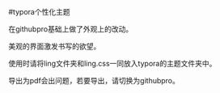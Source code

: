 #typora个性化主题

在githubpro基础上做了外观上的改动。

美观的界面激发书写的欲望。

使用时请将ling文件夹和ling.css一同放入typora的主题文件夹中。

导出为pdf会出问题，若要导出，请切换为githubpro。
